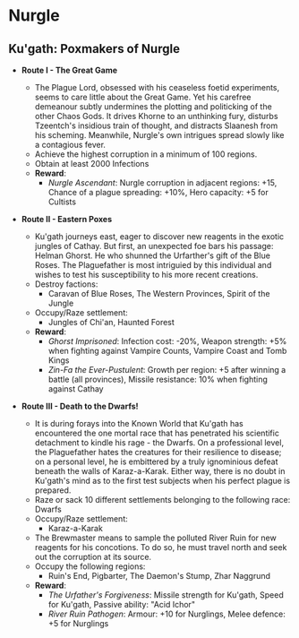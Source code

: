# Nurgle

## Ku'gath: Poxmakers of Nurgle

* **Route I - The Great Game**
  * The Plague Lord, obsessed with his ceaseless foetid experiments, seems to care little about the Great Game. Yet his 
  carefree demeanour subtly undermines the plotting and politicking of the other Chaos Gods. It drives Khorne to an 
  unthinking fury, disturbs Tzeentch's insidious train of thought, and distracts Slaanesh from his scheming. Meanwhile, 
  Nurgle's own intrigues spread slowly like a contagious fever.
  * Achieve the highest corruption in a minimum of 100 regions.
  * Obtain at least 2000 Infections
  * **Reward**:
    * _Nurgle Ascendant_: Nurgle corruption in adjacent regions: +15, Chance of a plague spreading: +10%, Hero capacity: 
    +5 for Cultists

* **Route II - Eastern Poxes**
  * Ku'gath journeys east, eager to discover new reagents in the exotic jungles of Cathay. But first, an unexpected foe 
  bars his passage: Helman Ghorst. He who shunned the Urfarther's gift of the Blue Roses. The Plaguefather is most 
  intriguied by this individual and wishes to test his susceptibility to his more recent creations.
  * Destroy factions:
    * Caravan of Blue Roses, The Western Provinces, Spirit of the Jungle
  * Occupy/Raze settlement:
    * Jungles of Chi'an, Haunted Forest
  * **Reward**:
    * _Ghorst Imprisoned_: Infection cost: -20%, Weapon strength: +5% when fighting against Vampire Counts, Vampire 
    Coast and Tomb Kings
    * _Zin-Fa the Ever-Pustulent_: Growth per region: +5 after winning a battle (all provinces), Missile resistance: 
    10% when fighting against Cathay


* **Route III - Death to the Dwarfs!**
  * It is during forays into the Known World that Ku'gath has encountered the one mortal race that has penetrated his 
  scientific detachment to kindle his rage - the Dwarfs. On a professional level, the Plaguefather hates the creatures 
  for their resilience to disease; on a personal level, he is embittered by a truly ignominious defeat beneath the walls 
  of Karaz-a-Karak. Either way, there is no doubt in Ku'gath's mind as to the first test subjects when his perfect 
  plague is prepared.
  * Raze or sack 10 different settlements belonging to the following race: Dwarfs
  * Occupy/Raze settlement:
    * Karaz-a-Karak
  * The Brewmaster means to sample the polluted River Ruin for new reagents for his concotions. To do so, he must travel 
  north and seek out the corruption at its source.
  * Occupy the following regions:
    * Ruin's End, Pigbarter, The Daemon's Stump, Zhar Naggrund
  * **Reward**:
    * _The Urfather's Forgiveness_: Missile strength for Ku'gath, Speed for Ku'gath, Passive ability: "Acid Ichor"
    * _River Ruin Pathogen_: Armour: +10 for Nurglings, Melee defence: +5 for Nurglings